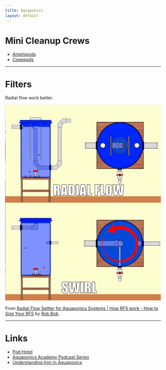 ```yaml
---
title: Aquaponics
layout: default
---
```


# Mini Cleanup Crews

* [Amphipods](https://en.wikipedia.org/wiki/Amphipoda)
* [Copepods](https://en.wikipedia.org/wiki/Copepod)

---

# Filters

Radial flow work better.

![Radial Flow and Swirl Filters](/img/aquaponics-filters.png)

From [Radial Flow Settler for Aquaponics Systems | How RFS work - How to Size Your RFS](https://www.youtube.com/watch?v=sBCC9tMsleY) by [Rob Bob](https://www.youtube.com/@RobsAquaponics).

---

# Links

* [Pod Hotel](https://www.bulkreefsupply.com/pod-hotel-clear-water.html?srsltid=AfmBOopZ1hElKwiksqQ6QyrEI8W4aYyj-QC9Lt8W70OFHTFjwPNFbWnj)
* [Aquaponics Academy Podcast Series](https://www.youtube.com/playlist?list=PLAPahqrfGZZmUNzrQV0ZwKjUrmqq-Stqh)
* [Understanding Iron in Aquaponics](https://zipgrow.com/understanding-iron-in-aquaponics/)
